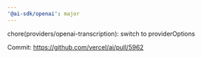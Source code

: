 ```yaml
---
'@ai-sdk/openai': major
---
```


chore(providers/openai-transcription): switch to providerOptions

Commit: https://github.com/vercel/ai/pull/5962
